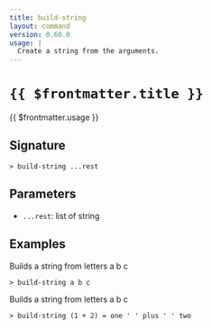 ```yaml
---
title: build-string
layout: command
version: 0.60.0
usage: |
  Create a string from the arguments.
---
```


# `{{ $frontmatter.title }}`

<div style='white-space: pre-wrap;'>{{ $frontmatter.usage }}</div>

## Signature

```> build-string ...rest```

## Parameters

 -  `...rest`: list of string

## Examples

Builds a string from letters a b c
```shell
> build-string a b c
```

Builds a string from letters a b c
```shell
> build-string (1 + 2) = one ' ' plus ' ' two
```
